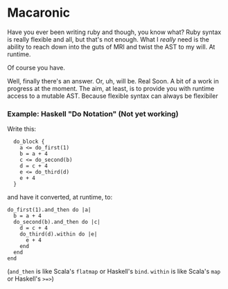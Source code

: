 # Macaronic

Have you ever been writing ruby and though, you know what? Ruby syntax is really flexible and all, but that's not enough. What I *really* need is the ability to reach down into the guts of MRI and twist the AST to my will. At runtime.

Of course you have. 

Well, finally there's an answer. Or, uh, will be. Real Soon. A bit of a work in progress at the moment. The aim, at least, is to provide you with runtime access to a mutable AST. Because flexible syntax can always be flexibiler

### Example: Haskell "Do Notation" (Not yet working)

Write this:

```
  do_block {
    a <= do_first(1)
    b = a + 4
    c <= do_second(b)
    d = c + 4
    e <= do_third(d)
    e + 4
  }
```

and have it converted, at runtime, to:

```
do_first(1).and_then do |a|
  b = a + 4
  do_second(b).and_then do |c|
    d = c + 4
    do_third(d).within do |e|
      e + 4
    end
  end
end
```
(`and_then` is like Scala's `flatmap` or Haskell's `bind`. `within` is like Scala's `map` or Haskell's `>=>`)
